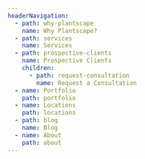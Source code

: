 ```yaml
---
headerNavigation:
  - path: why-plantscape
    name: Why Plantscape?
  - path: services
    name: Services
  - path: prospective-clients
    name: Prospective Clients
    children:
      - path: request-consultation
        name: Request a Consultation
  - name: Portfolio
    path: portfolio
  - name: Locations
    path: locations
  - path: blog
    name: Blog
  - name: About
    path: about
---
```

